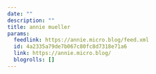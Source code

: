 ```yaml
---
date: ""
description: ""
title: annie mueller
params:
  feedlink: https://annie.micro.blog/feed.xml
  id: 4a2335a79de7b067c80fc8d7318e71a6
  link: https://annie.micro.blog/
  blogrolls: []
---
```

